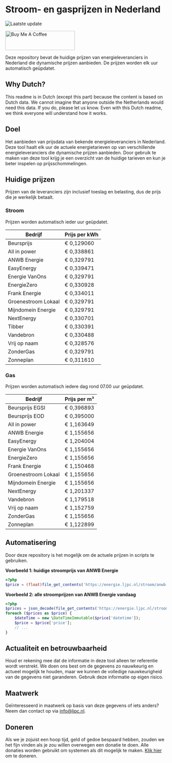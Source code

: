 # Stroom- en gasprijzen in Nederland

![Laatste update](https://img.shields.io/badge/laatste%20update-2023--04--24%2021%3A00%20CET-brightgreen)

<a href="https://www.buymeacoffee.com/Lars-" target="_blank"><img src="https://cdn.buymeacoffee.com/buttons/v2/default-orange.png" alt="Buy Me A Coffee" height="60" style="height: 60px !important;width: 217px !important;" ></a>

Deze repository bevat de huidige prijzen van energieleveranciers in Nederland die dynamische prijzen aanbieden. De prijzen worden elk uur automatisch geüpdatet.

## Why Dutch?

This readme is in Dutch (except this part) because the content is based on Dutch data. We cannot imagine that anyone outside the Netherlands would need this data. If you do, please let us know. Even with this Dutch readme, we think
everyone will understand how it works.

## Doel

Het aanbieden van prijsdata van bekende energieleveranciers in Nederland. Deze tool haalt elk uur de actuele energietarieven op van verschillende energieleveranciers die dynamische prijzen aanbieden. Door gebruik te maken van deze tool
krijg je een overzicht van de huidige tarieven en kun je beter inspelen op prijsschommelingen.

## Huidige prijzen

Prijzen van de leveranciers zijn inclusief toeslag en belasting, dus de prijs die je werkelijk betaalt.

### Stroom

Prijzen worden automatisch ieder uur geüpdatet.

 Bedrijf | Prijs per kWh 
---------|---------------
Beursprijs | € 0,129060
All in power | € 0,338861
ANWB Energie | € 0,329791
EasyEnergy | € 0,339471
Energie VanOns | € 0,329791
EnergieZero | € 0,330928
Frank Energie | € 0,334011
Groenestroom Lokaal | € 0,329791
Mijndomein Energie | € 0,329791
NextEnergy | € 0,330701
Tibber | € 0,330391
Vandebron | € 0,330488
Vrij op naam | € 0,328576
ZonderGas | € 0,329791
Zonneplan | € 0,311610


### Gas

Prijzen worden automatisch iedere dag rond 07.00 uur geüpdatet.

 Bedrijf | Prijs per m³ 
---------|--------------
Beursprijs EGSI | € 0,396893
Beursprijs EOD | € 0,395000
All in power | € 1,163649
ANWB Energie | € 1,155656
EasyEnergy | € 1,204004
Energie VanOns | € 1,155656
EnergieZero | € 1,155656
Frank Energie | € 1,150468
Groenestroom Lokaal | € 1,155656
Mijndomein Energie | € 1,155656
NextEnergy | € 1,201337
Vandebron | € 1,179518
Vrij op naam | € 1,152759
ZonderGas | € 1,155656
Zonneplan | € 1,122899


## Automatisering

Door deze repository is het mogelijk om de actuele prijzen in scripts te gebruiken.

**Voorbeeld 1: huidige stroomprijs van ANWB Energie**

```php
<?php
$price = (float)file_get_contents('https://energie.ljpc.nl/stroom/anwb-energie-nu.txt');

```

**Voorbeeld 2: alle stroomprijzen van ANWB Energie vandaag**

```php
<?php
$prices = json_decode(file_get_contents('https://energie.ljpc.nl/stroom/all-in-power-vandaag.json'),true);
foreach ($prices as $price) {
    $dateTime = new \DateTimeImmutable($price['datetime']);
    $price = $price['price'];
    // ...
}
```

## Actualiteit en betrouwbaarheid

Houd er rekening mee dat de informatie in deze tool alleen ter referentie wordt verstrekt. We doen ons best om de gegevens zo nauwkeurig en actueel mogelijk te houden, maar we kunnen de volledige nauwkeurigheid van de gegevens niet
garanderen. Gebruik deze informatie op eigen risico.

## Maatwerk

Geïnteresseerd in maatwerk op basis van deze gegevens of iets anders? Neem dan contact op
via [info@ljpc.nl](mailto:info@ljpc.nl?subject=Energie%20prijzen).

## Doneren

Als we je zojuist een hoop tijd, geld of gedoe bespaard hebben, zouden we het fijn vinden als je zou willen overwegen een
donatie te doen. Alle donaties worden gebruikt om systemen als dit mogelijk te
maken. [Klik hier](https://www.buymeacoffee.com/Lars-) om te doneren.
